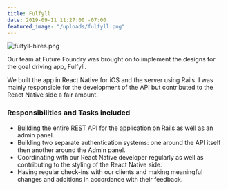 ```yaml
---
title: Fulfyll
date: 2019-09-11 11:27:00 -07:00
featured_image: "/uploads/fulfyll.png"
---
```


![fulfyll-hires.png](/uploads/fulfyll-hires.png)

Our team at Future Foundry was brought on to implement the designs for the goal driving app, Fulfyll.

We built the app in React Native for iOS and the server using Rails. I was mainly responsible for the development of the API but contributed to the React Native side a fair amount.

### Responsibilities and Tasks included
- Building the entire REST API for the application on Rails as well as an admin panel.
- Building two separate authentication systems: one around the API itself then another around the Admin panel.
- Coordinating with our React Native developer regularly as well as contributing to the styling of the React Native side.
- Having regular check-ins with our clients and making meaningful changes and additions in accordance with their feedback.